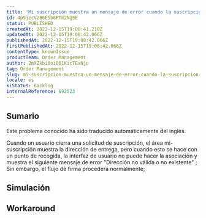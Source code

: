 ```yaml
---
title: 'Mi suscripción muestra un mensaje de error cuando la suscripción está asociada a un punto de recogida'
id: 4p9jzcVzB6E5b6PTm2Ng5E
status: PUBLISHED
createdAt: 2022-12-15T19:08:41.210Z
updatedAt: 2022-12-15T19:08:42.066Z
publishedAt: 2022-12-15T19:08:42.066Z
firstPublishedAt: 2022-12-15T19:08:42.066Z
contentType: knownIssue
productTeam: Order Management
author: 2mXZkbi0oi061KicTExNjo
tag: Order Management
slug: mi-suscripcion-muestra-un-mensaje-de-error-cuando-la-suscripcion-esta-asociada-a-un-punto-de-recogida
locale: es
kiStatus: Backlog
internalReference: 692523
---
```


## Sumario

<div class="alert alert-info">
  <p>Este problema conocido ha sido traducido automáticamente del inglés.</p>
</div>



Cuando un usuario cierra una solicitud de suscripción, el área mi-suscripción muestra la dirección de entrega, pero cuando esto se hace con un punto de recogida, la interfaz de usuario no puede hacer la asociación y muestra el siguiente mensaje de error "Dirección no válida o no existente" ; Sin embargo, el flujo de firma procederá normalmente;


##

## Simulación



## Workaround



